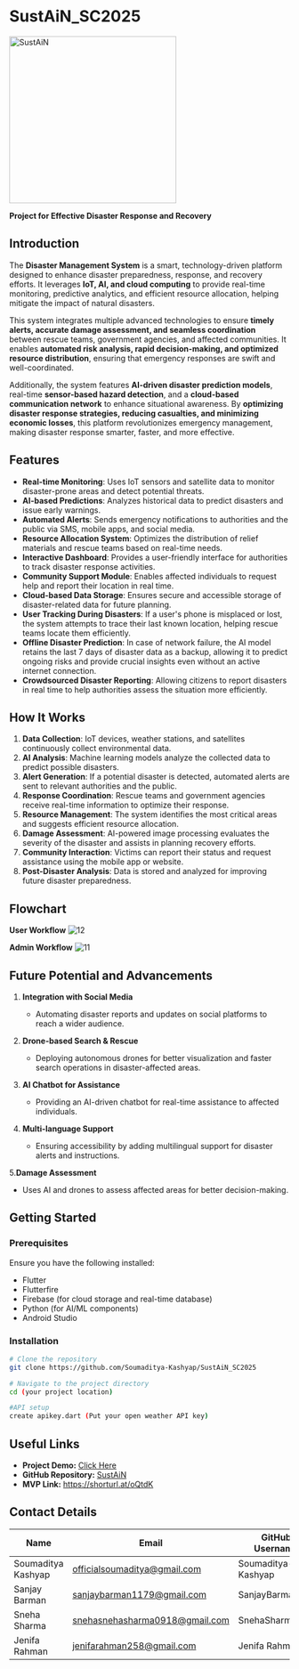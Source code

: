 # SustAiN_SC2025
<img src="https://github.com/user-attachments/assets/33466047-f949-47ab-9927-d06ccb4e04ea" alt="SustAiN" width="300px">

**Project for Effective Disaster Response and Recovery**

## Introduction

The **Disaster Management System** is a smart, technology-driven platform designed to enhance disaster preparedness, response, and recovery efforts. It leverages **IoT, AI, and cloud computing** to provide real-time monitoring, predictive analytics, and efficient resource allocation, helping mitigate the impact of natural disasters.  

This system integrates multiple advanced technologies to ensure **timely alerts, accurate damage assessment, and seamless coordination** between rescue teams, government agencies, and affected communities. It enables **automated risk analysis, rapid decision-making, and optimized resource distribution**, ensuring that emergency responses are swift and well-coordinated.  

Additionally, the system features **AI-driven disaster prediction models**, real-time **sensor-based hazard detection**, and a **cloud-based communication network** to enhance situational awareness. By **optimizing disaster response strategies, reducing casualties, and minimizing economic losses**, this platform revolutionizes emergency management, making disaster response smarter, faster, and more effective. 

## Features

- **Real-time Monitoring**: Uses IoT sensors and satellite data to monitor disaster-prone areas and detect potential threats.
- **AI-based Predictions**: Analyzes historical data to predict disasters and issue early warnings.
- **Automated Alerts**: Sends emergency notifications to authorities and the public via SMS, mobile apps, and social media.
- **Resource Allocation System**: Optimizes the distribution of relief materials and rescue teams based on real-time needs.
- **Interactive Dashboard**: Provides a user-friendly interface for authorities to track disaster response activities.
- **Community Support Module**: Enables affected individuals to request help and report their location in real time.
- **Cloud-based Data Storage**: Ensures secure and accessible storage of disaster-related data for future planning.
- **User Tracking During Disasters**: If a user's phone is misplaced or lost, the system attempts to trace their last known location, helping rescue teams locate them efficiently.
- **Offline Disaster Prediction**: In case of network failure, the AI model retains the last 7 days of disaster data as a backup, allowing it to predict ongoing risks and provide crucial insights even without an active internet connection.
- **Crowdsourced Disaster Reporting**: Allowing citizens to report disasters in real time to help authorities assess the situation more efficiently.

## How It Works

1. **Data Collection**: IoT devices, weather stations, and satellites continuously collect environmental data.
2. **AI Analysis**: Machine learning models analyze the collected data to predict possible disasters.
3. **Alert Generation**: If a potential disaster is detected, automated alerts are sent to relevant authorities and the public.
4. **Response Coordination**: Rescue teams and government agencies receive real-time information to optimize their response.
5. **Resource Management**: The system identifies the most critical areas and suggests efficient resource allocation.
6. **Damage Assessment**: AI-powered image processing evaluates the severity of the disaster and assists in planning recovery efforts.
7. **Community Interaction**: Victims can report their status and request assistance using the mobile app or website.
8. **Post-Disaster Analysis**: Data is stored and analyzed for improving future disaster preparedness.

## Flowchart
**User Workflow**
![12](https://github.com/user-attachments/assets/2038e5b7-a3e0-4f2d-84be-7d3abffdb7af)


**Admin Workflow**
![11](https://github.com/user-attachments/assets/dfcbb9d8-688e-48be-afca-62cf36616d5e)


## Future Potential and Advancements

1. **Integration with Social Media**
   - Automating disaster reports and updates on social platforms to reach a wider audience.

2. **Drone-based Search & Rescue**
   - Deploying autonomous drones for better visualization and faster search operations in disaster-affected areas.

3. **AI Chatbot for Assistance**
   - Providing an AI-driven chatbot for real-time assistance to affected individuals.

4. **Multi-language Support**
   - Ensuring accessibility by adding multilingual support for disaster alerts and instructions.

5.**Damage Assessment**
   - Uses AI and drones to assess affected areas for better decision-making.
     

## Getting Started

### Prerequisites
Ensure you have the following installed:
- Flutter
- Flutterfire
- Firebase (for cloud storage and real-time database)
- Python (for AI/ML components)
- Android Studio
  

### Installation
```bash
# Clone the repository
git clone https://github.com/Soumaditya-Kashyap/SustAiN_SC2025

# Navigate to the project directory
cd (your project location)

#API setup
create apikey.dart (Put your open weather API key)
```

## Useful Links

- **Project Demo:** [Click Here](https://demo-link.com)
- **GitHub Repository:** [SustAiN](https://github.com/Soumaditya-Kashyap/SustAiN_SC2025)
- **MVP Link:** https://shorturl.at/oQtdK

## Contact Details

| Name              | Email                         | GitHub Username  | LinkedIn Profile  |
|-------------------|-------------------------------|------------------|------------------|
| Soumaditya Kashyap | officialsoumaditya@gmail.com | Soumaditya-Kashyap   | [LinkedIn](https://www.linkedin.com/in/soumaditya-kashyap-27689b204/) |
| Sanjay Barman    | sanjaybarman1179@gmail.com| SanjayBarman15  | [LinkedIn](https://www.linkedin.com/in/sanjay-barman15/) |
| Sneha Sharma      | snehasnehasharma0918@gmail.com| SnehaSharma041   | [LinkedIn](https://www.linkedin.com/in/sneha-sharma-90012b296/) |
| Jenifa Rahman   |  jenifarahman258@gmail.com | Jenifa Rahman     | [LinkedIn](https://www.linkedin.com/in/jenifa-rahman-85a380293/) |


